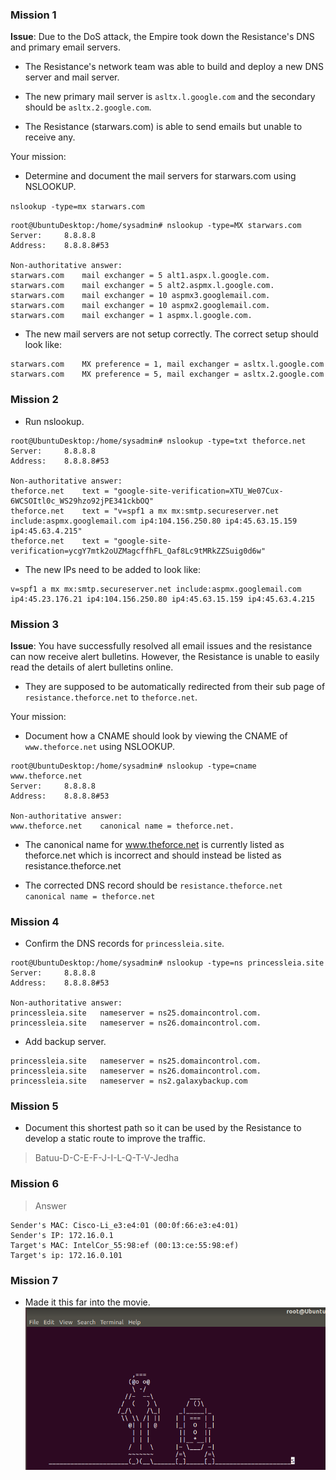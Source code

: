 ### Mission 1  

**Issue**: Due to the DoS attack, the Empire took down the Resistance's DNS and primary email servers. 
 
 - The Resistance's network team was able to build and deploy a new DNS server and mail server.

- The new primary mail server is `asltx.l.google.com` and the secondary should be `asltx.2.google.com`.


- The Resistance (starwars.com) is able to send emails but unable to receive any.

Your mission:

- Determine and document the mail servers for starwars.com using NSLOOKUP.

`nslookup -type=mx starwars.com`

```
root@UbuntuDesktop:/home/sysadmin# nslookup -type=MX starwars.com
Server:		8.8.8.8
Address:	8.8.8.8#53

Non-authoritative answer:
starwars.com	mail exchanger = 5 alt1.aspx.l.google.com.
starwars.com	mail exchanger = 5 alt2.aspmx.l.google.com.
starwars.com	mail exchanger = 10 aspmx3.googlemail.com.
starwars.com	mail exchanger = 10 aspmx2.googlemail.com.
starwars.com	mail exchanger = 1 aspmx.l.google.com.

```
- The new mail servers are not setup correctly. The correct setup should look like:
```
starwars.com    MX preference = 1, mail exchanger = asltx.l.google.com
starwars.com    MX preference = 5, mail exchanger = asltx.2.google.com
```

### Mission 2

- Run nslookup.
```
root@UbuntuDesktop:/home/sysadmin# nslookup -type=txt theforce.net
Server:		8.8.8.8
Address:	8.8.8.8#53

Non-authoritative answer:
theforce.net	text = "google-site-verification=XTU_We07Cux-6WCSOItl0c_WS29hzo92jPE341ckbOQ"
theforce.net	text = "v=spf1 a mx mx:smtp.secureserver.net include:aspmx.googlemail.com ip4:104.156.250.80 ip4:45.63.15.159 ip4:45.63.4.215"
theforce.net	text = "google-site-verification=ycgY7mtk2oUZMagcffhFL_Qaf8Lc9tMRkZZSuig0d6w"
```

- The new IPs need to be added to look like:
```
v=spf1 a mx mx:smtp.secureserver.net include:aspmx.googlemail.com ip4:45.23.176.21 ip4:104.156.250.80 ip4:45.63.15.159 ip4:45.63.4.215
```
  
### Mission 3

**Issue**: You have successfully resolved all email issues and the resistance can now receive alert bulletins. However, the Resistance is unable to easily read the details of alert bulletins online. 
  
- They are supposed to be automatically redirected from their sub page of `resistance.theforce.net`  to `theforce.net`.

Your mission:
  
- Document how a CNAME should look by viewing the CNAME of `www.theforce.net` using NSLOOKUP.

```
root@UbuntuDesktop:/home/sysadmin# nslookup -type=cname www.theforce.net
Server:		8.8.8.8
Address:	8.8.8.8#53

Non-authoritative answer:
www.theforce.net	canonical name = theforce.net.

```
  
- The canonical name for www.theforce.net is currently listed as theforce.net which is incorrect and should instead be listed as resistance.theforce.net
  
- The corrected DNS record should be `resistance.theforce.net        canonical name = theforce.net`
  
### Mission 4

 - Confirm the DNS records for `princessleia.site`.

```
root@UbuntuDesktop:/home/sysadmin# nslookup -type=ns princessleia.site
Server:		8.8.8.8
Address:	8.8.8.8#53

Non-authoritative answer:
princessleia.site	nameserver = ns25.domaincontrol.com.
princessleia.site	nameserver = ns26.domaincontrol.com.

```
- Add backup server.
```
princessleia.site	nameserver = ns25.domaincontrol.com.
princessleia.site	nameserver = ns26.domaincontrol.com.
princessleia.site	nameserver = ns2.galaxybackup.com
```

### Mission 5

- Document this shortest path so it can be used by the Resistance to develop a static route to improve the traffic.

> Batuu-D-C-E-F-J-I-L-Q-T-V-Jedha
  
### Mission 6

> Answer
```
Sender's MAC: Cisco-Li_e3:e4:01 (00:0f:66:e3:e4:01)
Sender's IP: 172.16.0.1
Target's MAC: IntelCor_55:98:ef (00:13:ce:55:98:ef)
Target's ip: 172.16.0.101
```

### Mission 7 

- Made it this far into the movie.
![starwars](starwarsmovie.png)

